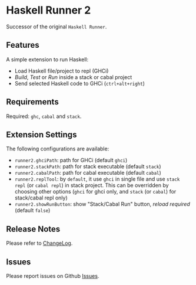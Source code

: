 # Haskell Runner 2

Successor of the original `Haskell Runner`.

## Features

A simple extension to run Haskell:

- Load Haskell file/project to repl (GHCi)
- *Build*, *Test* or *Run* inside a stack or cabal project
- Send selected Haskell code to GHCi (`ctrl+alt+right`)

## Requirements

Required: `ghc`, `cabal` and `stack`.

## Extension Settings

The following configurations are available:

- `runner2.ghciPath`: path for GHCi (default `ghci`)
- `runner2.stackPath`: path for stack executable (default `stack`)
- `runner2.cabalPath`: path for cabal executable (default `cabal`)
- `runner2.replTool`: by `default`, it use `ghci` in single file and use `stack repl` (or `cabal repl`) in stack project. This can be overridden by choosing other options (`ghci` for ghci only, and `stack` (or `cabal`) for stack/cabal repl only)
- `runner2.showRunButton`: show "Stack/Cabal Run" button, *reload required* (default `false`)

## Release Notes

Please refer to [ChangeLog](CHANGELOG.md).

## Issues

Please report issues on Github [Issues](https://github.com/Meowcolm024/haskell-runner-2/issues).
